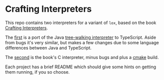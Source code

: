 # Crafting Interpreters

This repo contains two interpreters for a variant of `lox`, based on the book
[Crafting Interpreters](https://craftinginterpreters.com).

The [first](./tslox) is a port of the Java
[tree-walking interpreter](https://craftinginterpreters.com/a-tree-walk-interpreter.html)
to TypeScript. Aside from bugs it's very similar, but makes a few changes due
to some language differences between Java and TypeScript.

The [second](./clox) is the book's C interpreter, minus bugs and plus a
[cmake](https://cmake.org/) build.

Each project has a brief README which should give some hints on getting them
running, if you so choose.
